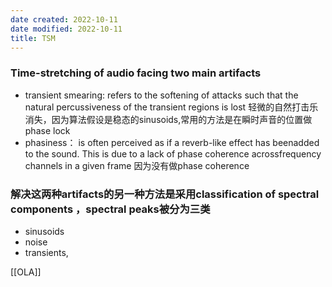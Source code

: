 ```yaml
---
date created: 2022-10-11
date modified: 2022-10-11
title: TSM
---
```


### Time-stretching of audio facing two main artifacts
- transient smearing: refers to the softening of attacks such that the natural percussiveness of the transient regions is lost 轻微的自然打击乐消失，因为算法假设是稳态的sinusoids,常用的方法是在瞬时声音的位置做phase lock
- phasiness： is often perceived as if a reverb-like effect has beenadded to the sound. This is due to a lack of phase coherence acrossfrequency channels in a given frame 因为没有做phase coherence

### 解决这两种artifacts的另一种方法是采用classification of spectral components ，spectral peaks被分为三类
- sinusoids
- noise
- transients,



[[OLA]]




